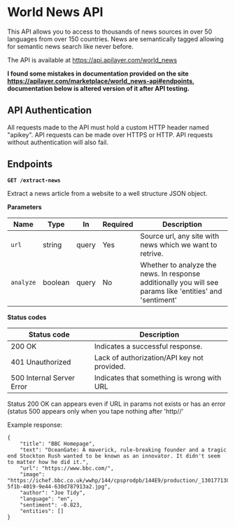  # World News API

This API allows you to access to thousands of news sources in over 50 languages from over 150 countries. News are semantically tagged allowing for semantic news search like never before.

The API is available at https://api.apilayer.com/world_news

**I found some mistakes in documentation provided on the site https://apilayer.com/marketplace/world_news-api#endpoints, documentation below is altered version of it after API testing.**

## API Authentication

All requests made to the API must hold a custom HTTP header named "apikey".
API requests can be made over HTTPS or HTTP. 
API requests without authentication will also fail.

## Endpoints

**`GET /extract-news`**

Extract a news article from a website to a well structure JSON object.

**Parameters**

| Name        | Type    | In    | Required | Description                                                                                                | 
| ----------- | ------- | ----- | -------- | -----------------------------------------------------------------------------------------------------------| 
| `url `      | string  | query | Yes      | Source url, any site with news which we want to retrive.                                                   | 
| `analyze`   | boolean | query | No       | Whether to analyze the news. In response additionally you will see params like 'entities' and 'sentiment'  |                                      | 

**Status codes**

| Status code               | Description |
|---------------------------|-------------------------------------------------------------------------|
| 200 OK                    | Indicates a successful response.                                        |
| 401 Unauthorized          | Lack of authorization/API key not provided.                             |
| 500 Internal Server Error | Indicates that something is wrong with URL                              |

Status 200 OK can appears even if URL in params not exists or has an error (status 500 appears only when you tape nothing after 'http//'

Example response:
```
{
    "title": "BBC Homepage",
    "text": "OceanGate: A maverick, rule-breaking founder and a tragic end Stockton Rush wanted to be known as an innovator. It didn't seem to matter how he did it.",
    "url": "https://www.bbc.com/",
    "image": "https://ichef.bbc.co.uk/wwhp/144/cpsprodpb/144E9/production/_130177138_5a8402bb-5f1b-4019-9e44-630d787913a2.jpg",
    "author": "Joe Tidy",
    "language": "en",
    "sentiment": -0.823,
    "entities": []
}
```
